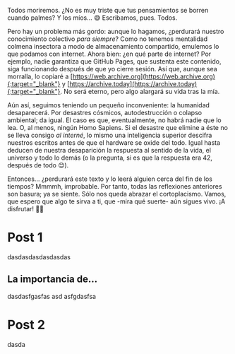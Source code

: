 Todos moriremos. ¿No es muy triste que tus pensamientos se borren cuando palmes? Y los míos... 😅 Escribamos, pues. Todos.

Pero hay un problema más gordo: aunque lo hagamos, ¿perdurará nuestro conocimiento colectivo _para siempre_? Como no tenemos mentalidad colmena insectora a modo de almacenamiento compartido, emulemos lo que podamos con internet. Ahora bien: ¿en qué parte de internet? Por ejemplo, nadie garantiza que GitHub Pages, que sustenta este contenido, siga funcionando después de que yo cierre sesión. Así que, aunque sea morralla, lo copiaré a [https://web.archive.org](https://web.archive.org){:target="_blank"} y [https://archive.today](https://archive.today){:target="_blank"}. No será eterno, pero algo alargará su vida tras la mía.

Aún así, seguimos teniendo un pequeño inconveniente: la humanidad desaparecerá. Por desastres cósmicos, autodestrucción o colapso ambiental; da igual. El caso es que, eventualmente, no habrá nadie que lo lea. O, al menos, ningún Homo Sapiens. Si el desastre que elimine a éste no se lleva consigo _al interné_, lo mismo una inteligencia superior descifra nuestros escritos antes de que el hardware se oxide del todo. Igual hasta deducen de nuestra desaparición la respuesta al sentido de la vida, el universo y todo lo demás (o la pregunta, si es que la respuesta era 42, después de todo 😊).

Entonces... ¿perdurará este texto y lo leerá alguien cerca del fin de los tiempos? Mmmmh, improbable. Por tanto, todas las reflexiones anteriores son basura; ya se siente. Sólo nos queda abrazar el cortoplacismo. Vamos, que espero que algo te sirva a ti, que -mira qué suerte- aún sigues vivo. ¡A disfrutar! 💃🏼


# Post 1
dasdasdasdasdasdas

## La importancia de...
dasdasfgasfas
asd
asfgdasfsa

# Post 2
dasda
